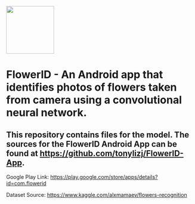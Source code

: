 <p align="left">
    <img src="https://github.com/tonylizj/FlowerID-App/blob/master/android/app/src/main/res/mipmap-xxxhdpi/ic_launcher.png" height="128">
</p>

# FlowerID - An Android app that identifies photos of flowers taken from camera using a convolutional neural network.

## This repository contains files for the model. The sources for the FlowerID Android App can be found at https://github.com/tonylizj/FlowerID-App.

Google Play Link: https://play.google.com/store/apps/details?id=com.flowerid

Dataset Source:
https://www.kaggle.com/alxmamaev/flowers-recognition
